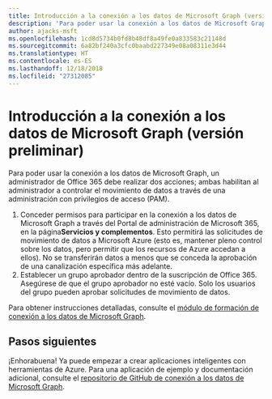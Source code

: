 ```yaml
---
title: Introducción a la conexión a los datos de Microsoft Graph (versión preliminar)
description: 'Para poder usar la conexión a los datos de Microsoft Graph, un administrador de Office 365 debe realizar dos acciones; ambas habilitan al administrador a controlar el movimiento de datos a través de una administración con privilegios de acceso (PAM). '
author: ajacks-msft
ms.openlocfilehash: 1cd8d5734b0fd8b48df8a49fe0a833583c21148d
ms.sourcegitcommit: 6a82bf240a3cfc0baabd227349e08a08311e3d44
ms.translationtype: HT
ms.contentlocale: es-ES
ms.lasthandoff: 12/18/2018
ms.locfileid: "27312085"
---
```

# <a name="get-started-with-microsoft-graph-data-connect-preview"></a>Introducción a la conexión a los datos de Microsoft Graph (versión preliminar)

Para poder usar la conexión a los datos de Microsoft Graph, un administrador de Office 365 debe realizar dos acciones; ambas habilitan al administrador a controlar el movimiento de datos a través de una administración con privilegios de acceso (PAM). 

1. Conceder permisos para participar en la conexión a los datos de Microsoft Graph a través del Portal de administración de Microsoft 365, en la página**Servicios y complementos**. Esto permitirá las solicitudes de movimiento de datos a Microsoft Azure (esto es, mantener pleno control sobre los datos, pero permitir que los recursos de Azure accedan a ellos). No se transferirán datos a menos que se conceda la aprobación de una canalización específica más adelante.
2. Establecer un grupo aprobador dentro de la suscripción de Office 365. Asegúrese de que el grupo aprobador no esté vacío. Solo los usuarios del grupo pueden aprobar solicitudes de movimiento de datos.

Para obtener instrucciones detalladas, consulte el [módulo de formación de conexión a los datos de Microsoft Graph](https://github.com/microsoftgraph/msgraph-training-dataconnect/blob/master/Lab.md).

## <a name="next-steps"></a>Pasos siguientes

¡Enhorabuena! Ya puede empezar a crear aplicaciones inteligentes con herramientas de Azure. Para una aplicación de ejemplo y documentación adicional, consulte el [repositorio de GitHub de conexión a los datos de Microsoft Graph](https://github.com/OfficeDev/MS-Graph-Data-Connect/wiki). 
